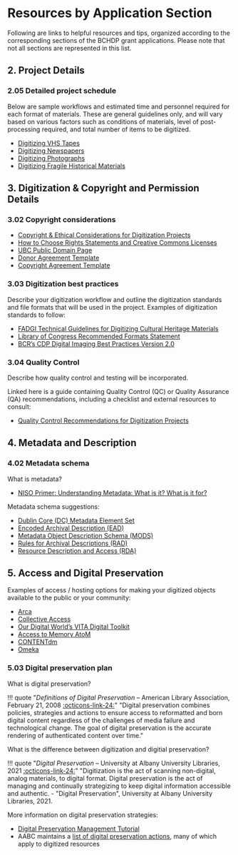 # Resources by Application Section
Following are links to helpful resources and tips, organized according to the corresponding sections of the BCHDP grant applications. Please note that not all sections are represented in this list.
## 2. Project Details
### 2.05 Detailed project schedule
Below are sample workflows and estimated time and personnel required for each format of materials. These are general guidelines only, and will vary based on various factors such as conditions of materials, level of post-processing required, and total number of items to be digitized.

- [Digitizing VHS Tapes](https://1sfu-my.sharepoint.com/:w:/g/personal/offceln_sfu_ca/EWnoBRR2GTpBlWlVNpv4w9IBL5OUeyGcXwVMcMqNxtzKKQ?e=Q3mPAb)
- [Digitizing Newspapers](https://1sfu-my.sharepoint.com/:w:/g/personal/offceln_sfu_ca/ER-3SIJ4sPpPgRPPvla-NssB77m1nwjjS4V379tpuENrZg?e=0Xi0vN)
- [Digitizing Photographs](https://1sfu-my.sharepoint.com/:w:/g/personal/offceln_sfu_ca/EdVhwe-KycJOr8HUMphX0RIBCv9UPZtUP_NFtQL7ir6xUg?e=Frch17)
- [Digitizing Fragile Historical Materials](https://1sfu-my.sharepoint.com/:w:/g/personal/offceln_sfu_ca/EYuGEUQm2WFOgKvdmpLrJCgBMkXltOv70fOOOrPYeaPRFQ?e=cUv0T6)

## 3. Digitization & Copyright and Permission Details
### 3.02 Copyright considerations

- [Copyright & Ethical Considerations for Digitization Projects](https://docs.google.com/document/d/16XunjfXFR6wzPB4m21fcbI121neuauhWwjl_d12VxEo/edit?usp=sharing)
- [How to Choose Rights Statements and Creative Commons Licenses](https://docs.google.com/document/d/1npPsOJWl8MV0Eq5gEYrw3hD4VsSbGf32EBh5QZdQE0w/edit?usp=sharing)
- [UBC Public Domain Page](https://copyright.ubc.ca/public-domain/)
- [Donor Agreement Template](https://bchdp.bcelnapps.ca/sites/default/files/2022-08/DonorAgreementTemplate_2022.docx)
- [Copyright Agreement Template](https://bchdp.bcelnapps.ca/sites/default/files/2022-08/CopyrightAgreementTemplate_2022.docx)

### 3.03 Digitization best practices
Describe your digitization workflow and outline the digitization standards and file formats that will be used in the project.
Examples of digitization standards to follow:

- [FADGI Technical Guidelines for Digitizing Cultural Heritage Materials](https://www.digitizationguidelines.gov/guidelines/digitize-technical.html)
- [Library of Congress Recommended Formats Statement](https://www.loc.gov/preservation/resources/rfs/)
- [BCR’s CDP Digital Imaging Best Practices Version 2.0](https://sustainableheritagenetwork.org/digital-heritage/bcrs-collaborative-digitization-program-digital-imaging-best-practices-version-20)

### 3.04 Quality Control
Describe how quality control and testing will be incorporated.

Linked here is a guide containing Quality Control (QC) or Quality Assurance (QA) recommendations, including a checklist and external resources to consult:

- [Quality Control Recommendations for Digitization Projects](https://docs.google.com/document/d/1OqWOuJF67uxwqq7_QpFG9bWqFCkwUgls4p-WKrlWOC4/view)

## 4. Metadata and Description
### 4.02 Metadata schema
What is metadata?

- [NISO Primer: Understanding Metadata: What is it? What is it for?](https://www.niso.org/publications/understanding-metadata-2017)

Metadata schema suggestions:

- [Dublin Core (DC) Metadata Element Set](http://dublincore.org/documents/dces/)
- [Encoded Archival Description (EAD)](https://www.loc.gov/ead/)
- [Metadata Object Description Schema (MODS)](http://www.loc.gov/standards/mods/)
- [Rules for Archival Descriptions (RAD)](http://archivescanada.ca/uploads/files/Publications/RADComplete_July2008.pdf)
- [Resource Description and Access (RDA)](http://www.rdatoolkit.org)

## 5. Access and Digital Preservation
Examples of access / hosting options for making your digitized objects available to the public or your community:

- [Arca](http://arcabc.ca/)
- [Collective Access](https://www.collectiveaccess.org/)
- [Our Digital World’s VITA Digital Toolkit](https://ourdigitalworld.net/services/vita-toolkit/)
- [Access to Memory AtoM](https://www.accesstomemory.org/en/)
- [CONTENTdm](http://www.oclc.org/en/contentdm.html)
- [Omeka](https://omeka.org)

### 5.03 Digital preservation plan
What is digital preservation?

!!! quote "*Definitions of Digital Preservation* – American Library Association, February 21, 2008 [:octicons-link-24:](http://www.ala.org/alcts/resources/preserv/defdigpres0408)"
    "Digital preservation combines policies, strategies and actions to ensure access to reformatted and born digital content regardless of the challenges of media failure and technological change. The goal of digital preservation is the accurate rendering of authenticated content over time." 

What is the difference between digitization and digitial preservation?

!!! quote "*Digital Preservation* – University at Albany University Libraries, 2021 [:octicons-link-24:](https://library.albany.edu/preservation/digipres)"
    "Digitization is the act of scanning non-digital, analog materials, to digital format. Digital preservation is the act of managing and continually strategizing to keep digital information accessible and authentic. - "Digital Preservation", University at Albany University Libraries, 2021.

More information on digital preservation strategies:
 
- [Digital Preservation Management Tutorial](http://www.dpworkshop.org/dpm-eng/terminology/strategies.html)
- AABC maintains a [list of digital preservation actions](https://aabc.ca/Electronic-Records-&-Digital-Preservation-Management), many of which apply to digitized resources